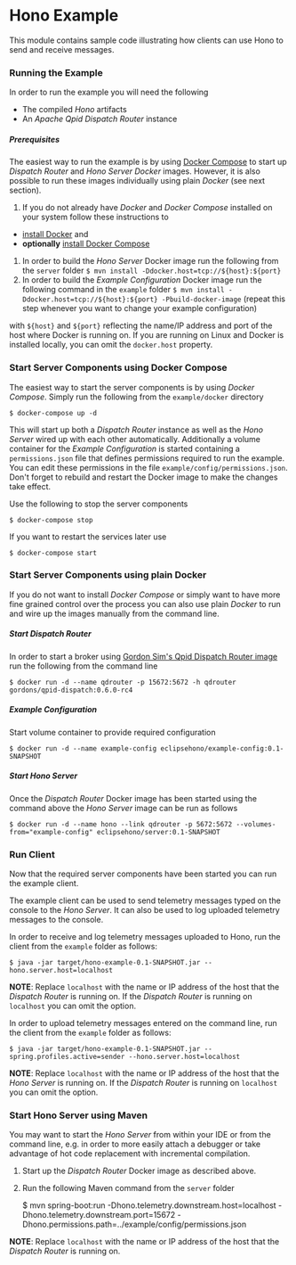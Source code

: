 # Hono Example

This module contains sample code illustrating how clients can use Hono to send and receive messages.

### Running the Example

In order to run the example you will need the following

* The compiled *Hono* artifacts
* An *Apache Qpid Dispatch Router* instance

##### Prerequisites

The easiest way to run the example is by using [Docker Compose](https://docs.docker.com/compose) to start up *Dispatch Router* and *Hono Server* *Docker* images. However, it is also possible to run these images individually using plain *Docker* (see next section).

1. If you do not already have *Docker* and *Docker Compose* installed on your system follow these instructions to
  * [install Docker](https://docs.docker.com/engine/installation/) and
  * **optionally** [install Docker Compose](https://docs.docker.com/compose/install/)
1. In order to build the *Hono Server* Docker image run the following from the `server` folder
    `$ mvn install -Ddocker.host=tcp://${host}:${port}`
1. In order to build the *Example Configuration* Docker image run the following command in the `example` folder
    `$ mvn install -Ddocker.host=tcp://${host}:${port} -Pbuild-docker-image` (repeat this step whenever you want to change your example configuration)

with `${host}` and `${port}` reflecting the name/IP address and port of the host where Docker is running on. If you are running on Linux and Docker is installed locally, you can omit the `docker.host` property.
 
### Start Server Components using Docker Compose

The easiest way to start the server components is by using *Docker Compose*. Simply run the following from the `example/docker` directory

    $ docker-compose up -d

This will start up both a *Dispatch Router* instance as well as the *Hono Server* wired up with each other automatically. Additionally a volume container for the *Example Configuration* is started containing a `permissions.json` file that defines permissions required to run the example. You can edit these permissions in the file `example/config/permissions.json`. Don't forget to rebuild and restart the Docker image to make the changes take effect.

Use the following to stop the server components

    $ docker-compose stop

If you want to restart the services later use

    $ docker-compose start

### Start Server Components using plain Docker

If you do not want to install *Docker Compose* or simply want to have more fine grained control over the process
you can also use plain *Docker* to run and wire up the images manually from the command line.

##### Start Dispatch Router

In order to start a broker using [Gordon Sim's Qpid Dispatch Router image](https://hub.docker.com/r/gordons/qpid-dispatch/) run the following from the
command line

    $ docker run -d --name qdrouter -p 15672:5672 -h qdrouter gordons/qpid-dispatch:0.6.0-rc4

##### Example Configuration

Start volume container to provide required configuration
    
    $ docker run -d --name example-config eclipsehono/example-config:0.1-SNAPSHOT

##### Start Hono Server

Once the *Dispatch Router* Docker image has been started using the command above the *Hono Server* image can be run as follows

    $ docker run -d --name hono --link qdrouter -p 5672:5672 --volumes-from="example-config" eclipsehono/server:0.1-SNAPSHOT

### Run Client

Now that the required server components have been started you can run the example client.

The example client can be used to send telemetry messages typed on the console to the *Hono Server*. It can also be used to log uploaded telemetry messages to the console.

In order to receive and log telemetry messages uploaded to Hono, run the client from the `example` folder as follows:

    $ java -jar target/hono-example-0.1-SNAPSHOT.jar --hono.server.host=localhost

 **NOTE**: Replace `localhost` with the name or IP address of the host that the *Dispatch Router* is running on. If the *Dispatch Router* is running on `localhost` you can omit the option.

In order to upload telemetry messages entered on the command line, run the client from the `example` folder as follows:

    $ java -jar target/hono-example-0.1-SNAPSHOT.jar --spring.profiles.active=sender --hono.server.host=localhost

 **NOTE**: Replace `localhost` with the name or IP address of the host that the *Hono Server* is running on. If the *Dispatch Router* is running on `localhost` you can omit the option.

### Start Hono Server using Maven

You may want to start the *Hono Server* from within your IDE or from the command line, e.g. in order to more easily attach a debugger or take advantage of hot code replacement with incremental compilation.

1. Start up the *Dispatch Router* Docker image as described above.
1. Run the following Maven command from the `server` folder


    $ mvn spring-boot:run -Dhono.telemetry.downstream.host=localhost -Dhono.telemetry.downstream.port=15672 -Dhono.permissions.path=../example/config/permissions.json

  **NOTE**: Replace `localhost` with the name or IP address of the host that the *Dispatch Router* is running on.